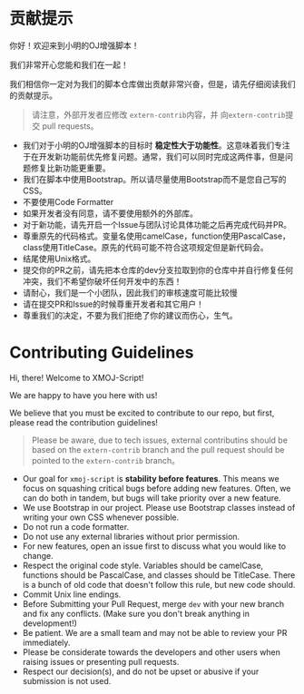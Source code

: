 # 贡献提示

你好！欢迎来到小明的OJ增强脚本！

我们非常开心您能和我们在一起！

我们相信你一定对为我们的脚本仓库做出贡献非常兴奋，但是，请先仔细阅读我们的贡献提示。

> 请注意，外部开发者应修改 `extern-contrib`内容，并 向`extern-contrib`提交 pull requests。

- 我们对于小明的OJ增强脚本的目标时 **稳定性大于功能性**。这意味着我们专注于在开发新功能前优先修复问题。通常，我们可以同时完成这两件事，但是问题修复比新功能更重要。
- 我们在脚本中使用Bootstrap。所以请尽量使用Bootstrap而不是您自己写的CSS。
- 不要使用Code Formatter
- 如果开发者没有同意，请不要使用额外的外部库。
- 对于新功能，请先开启一个Issue与团队讨论具体功能之后再完成代码并PR。
- 尊重原先的代码格式。变量名使用camelCase，function使用PascalCase，class使用TitleCase。原先的代码可能不符合这项规定但是新代码会。
- 结尾使用Unix格式。
- 提交你的PR之前，请先把本仓库的dev分支拉取到你的仓库中并自行修复任何冲突，我们不希望你破坏任何开发中的东西！
- 请耐心，我们是一个小团队，因此我们的审核速度可能比较慢
- 请在提交PR和Issue的时候尊重开发者和其它用户！
- 尊重我们的决定，不要为我们拒绝了你的建议而伤心，生气。

# Contributing Guidelines

Hi, there! Welcome to XMOJ-Script!

We are happy to have you here with us!

We believe that you must be excited to contribute to our repo, but first, please read the contribution guidelines!

> Please be aware, due to tech issues, external contributins should be based on the `extern-contrib` branch and the pull request should be pointed to the `extern-contrib` branch。

- Our goal for `xmoj-script` is **stability before features**. This means we focus on squashing critical bugs before adding new features. Often, we can do both in tandem, but bugs will take priority over a new feature.
- We use Bootstrap in our project. Please use Bootstrap classes instead of writing your own CSS whenever possible.
- Do not run a code formatter.
- Do not use any external libraries without prior permission.
- For new features, open an issue first to discuss what you would like to change.
- Respect the original code style. Variables should be camelCase, functions should be PascalCase, and classes should be TitleCase. There is a bunch of old code that doesn't follow this rule, but new code should.
- Commit Unix line endings.
- Before Submitting your Pull Request, merge `dev` with your new branch and fix any conflicts. (Make sure you don't break anything in development!)
- Be patient. We are a small team and may not be able to review your PR immediately.
- Please be considerate towards the developers and other users when raising issues or presenting pull requests.
- Respect our decision(s), and do not be upset or abusive if your submission is not used.
